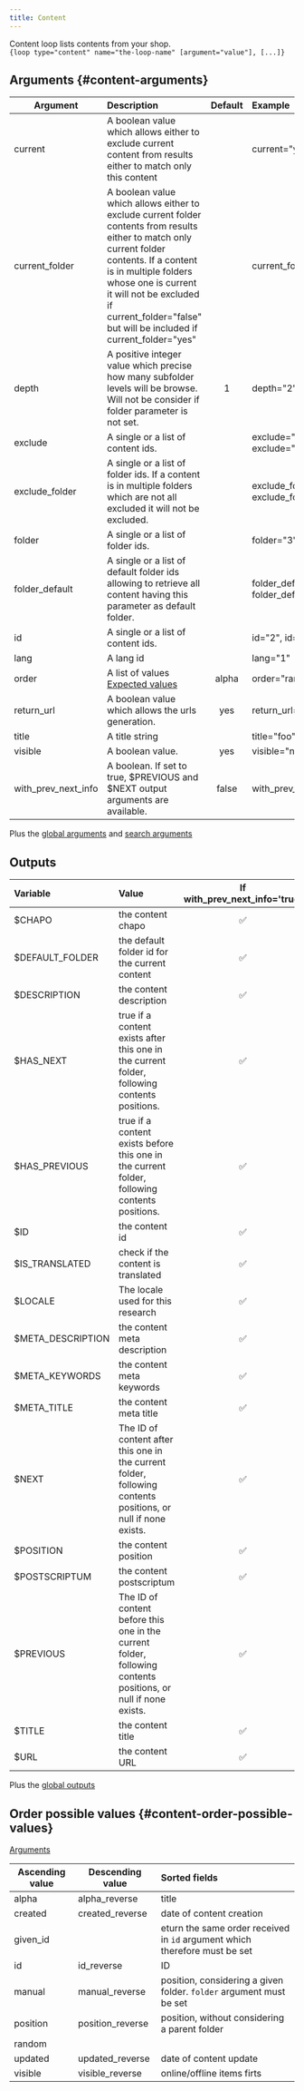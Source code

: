```yaml
---
title: Content
---
```


Content loop lists contents from your shop.     
`{loop type="content" name="the-loop-name" [argument="value"], [...]}`

## Arguments {#content-arguments}

| Argument | Description | Default | Example |
| ------------- |:-------------| :-------------: | :-------------|
| current      | A boolean value which allows either to exclude current content from results either to match only this content  | |  current="yes" |
| current_folder      | A boolean value which allows either to exclude current folder contents from results either to match only current folder contents. If a content is in multiple folders whose one is current it will not be excluded if current_folder="false" but will be included if current_folder="yes"  | |   current_folder="yes" |
| depth      | A positive integer value which precise how many subfolder levels will be browse. Will not be consider if folder parameter is not set.  | 1 |   depth="2" |
| exclude      | A single or a list of content ids.  |  |   exclude="2", exclude="1,4,7" |
| exclude_folder      | A single or a list of folder ids. If a content is in multiple folders which are not all excluded it will not be excluded.  |  |   exclude_folder="2", exclude_folder="1,4,7" |
| folder      | A single or a list of folder ids.  |  |   folder="3", folder="2,5,8" |
| folder_default      | A single or a list of default folder ids allowing to retrieve all content having this parameter as default folder.  |  |   folder_default="2", folder_default="1,4,7" |
| id      | A single or a list of content ids.  |  |  id="2", id="1,4,7" |
| lang      | A lang id  |  |   lang="1" |
| order       | A list of values <br/> [Expected values](#content-order-possible-values) | alpha | order="random" |
| return_url       | A boolean value which allows the urls generation. | yes | return_url="no" |
| title       | A title string |  | title="foo" |
| visible       | A boolean value. | yes | visible="no" |
| with_prev_next_info       | A boolean. If set to true, $PREVIOUS and $NEXT output arguments are available. | false | with_prev_next_info="yes" |

Plus the [global arguments](./global_arguments) and [search arguments](./search_arguments)

## Outputs

| Variable | Value                           | If with_prev_next_info='true' | If with_prev_next_info='false' |
| :---------------------------------------------------------------------------  | :------------------------------ | :-------: | :-------: |
| $CHAPO	                                                                | the content chapo | ✅ | ✅ |
| $DEFAULT_FOLDER	                                                                | the default folder id for the current content | ✅ | ✅ |
| $DESCRIPTION	                                                                | the content description | ✅ | ✅ |
| $HAS_NEXT	                                                                | true if a content exists after this one in the current folder, following contents positions.| ✅ | 🚫 |
| $HAS_PREVIOUS	                                                                | true if a content exists before this one in the current folder, following contents positions.| ✅ | 🚫 |
| $ID	                                                                | the content id | ✅ | ✅ |
| $IS_TRANSLATED	                                                                | check if the content is translated | ✅ | ✅ |
| $LOCALE	                                                                | The locale used for this research | ✅ | ✅ |
| $META_DESCRIPTION	                                                                | the content meta description | ✅ | ✅ |
| $META_KEYWORDS	                                                                | the content meta keywords | ✅ | ✅ |
| $META_TITLE	                                                                | the content meta title | ✅ | ✅ |
| $NEXT	                                                                | The ID of content after this one in the current folder, following contents positions, or null if none exists. | ✅ | 🚫 |
| $POSITION	                                                                | the content position | ✅ | ✅ |
| $POSTSCRIPTUM	                                                                | the content postscriptum | ✅ | ✅ |
| $PREVIOUS	                                                                | The ID of content before this one in the current folder, following contents positions, or null if none exists. | ✅ | 🚫 |
| $TITLE	                                                                | the content title | ✅ | ✅ |
| $URL	                                                                | the content URL | ✅ | ✅ |

Plus the [global outputs](./global_outputs)

## Order possible values {#content-order-possible-values}
[Arguments](#content-arguments)

| Ascending value                      | Descending value  | Sorted fields |
|--------------------------------------|-------------------|:--------------|
| alpha                            | alpha_reverse | title     |
| created                            | created_reverse | date of content creation     |
| given_id                            |  | eturn the same order received in `id` argument which therefore must be set     |
| id                            | id_reverse | ID    |
| manual                            | manual_reverse | position, considering a given folder. `folder` argument must be set    |
| position                            | position_reverse | position, without considering a parent folder   |
| random                            |  |   |
| updated                            | updated_reverse  | date of content update  |
| visible                            | visible_reverse  | online/offline items firts  |
